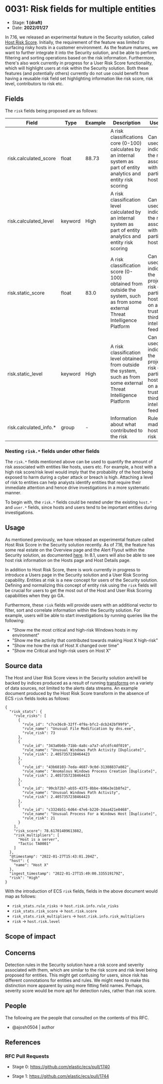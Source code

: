 # 0031: Risk fields for multiple entities

- Stage: **1 (draft)**
- Date: **2022/01/27**

<!--
Stage 0: Provide a high level summary of the premise of these changes. Briefly describe the nature, purpose, and impact of the changes. ~2-5 sentences.
-->
In 7.16, we released an experimental feature in the Security solution, called [Host Risk Score](https://www.elastic.co/guide/en/security/7.17/host-risk-score.html). Initially, the requirement of the feature was limited to surfacing risky hosts in a customer environment. As the feature matures, we want to further integrate it into the Security solution, and be able to perform filtering and sorting operations based on the risk information. Furthermore, there's also work currently in progress for a User Risk Score functionality, which will highlight users at risk within the Security solution. Both these features (and potentially others) currently do not use could benefit from having a reusable risk field set highlighting information like risk score, risk level, contributors to risk etc.

<!--
Stage 1: If the changes include field additions or modifications, please create a folder titled as the RFC number under rfcs/text/. This will be where proposed schema changes as standalone YAML files or extended example mappings and larger source documents will go as the RFC is iterated upon.
-->

<!--
Stage X: Provide a brief explanation of why the proposal is being marked as abandoned. This is useful context for anyone revisiting this proposal or considering similar changes later on.
-->

## Fields

<!--
Stage 1: Describe at a high level how this change affects fields. Include new or updated yml field definitions for all of the essential fields in this draft. While not exhaustive, the fields documented here should be comprehensive enough to deeply evaluate the technical considerations of this change. The goal here is to validate the technical details for all essential fields and to provide a basis for adding experimental field definitions to the schema. Use GitHub code blocks with yml syntax formatting, and add them to the corresponding RFC folder.
-->
The `risk` fields being proposed are as follows:

Field | Type | Example | Description | Use Case
-- | -- | -- | -- | -- 
risk.calculated_score | float | 88.73 | A risk classifications core (0-100) calculates by an internal system as part of entity analytics and entity risk scoring | Can be used to indicate the risk associated with a particular host
risk.calculated_level | keyword | High | A risk classification level calculated by an internal system as part of entity analytics and entity risk scoring | Can be used to indicate the risk associated with a particular host
risk.static_score | float | 83.0 | A risk classification score (0-100) obtained from outside the system, such as from some external Threat Intelligence Platform | Can be used to indicate the projected risk of a particular host based on a trusted third party intelligence feed 
risk.static_level | keyword | High | A risk classification level obtained from outside the system, such as from some external Threat Intelligence Platform | Can be used to indicate the projected risk of a particular host based on a trusted third party intelligence feed
risk.calculated_info.*| group | - | Information about what contributed to the risk | Rules that made a host high-risk

### Nesting `risk.*` fields under other fields
The `risk.*` fields mentioned above can be used to quantify the amount of risk associated with entities like hosts, users etc. For example, a host with a high risk score/risk level would imply that the probability of the host being exposed to harm during a cyber attack or breach is high. Attaching a level of risk to entities can help analysts identify entities that require their immediate attention and hence drive investigations in a more systematic manner.

To begin with, the `risk.*` fields could be nested under the existing `host.*` and `user.*` fields, since hosts and users tend to be important entities during investigations.

<!--
Stage 2: Add or update all remaining field definitions. The list should now be exhaustive. The goal here is to validate the technical details of all remaining fields and to provide a basis for releasing these field definitions as beta in the schema. Use GitHub code blocks with yml syntax formatting, and add them to the corresponding RFC folder.
-->

## Usage

<!--
Stage 1: Describe at a high-level how these field changes will be used in practice. Real world examples are encouraged. The goal here is to understand how people would leverage these fields to gain insights or solve problems. ~1-3 paragraphs.
-->
As mentioned previously, we have released an experimental feature called Host Risk Score in the Security solution recently. As of 7.16, the feature has some real estate on the Overview page and the Alert Flyout within the Security solution, as documented [here](https://www.elastic.co/guide/en/security/8.0/host-risk-score.html). In 8.1, users will also be able to see host risk information on the Hosts page and Host Details page. 

In addition to Host Risk Score, there is work currently in progress to introduce a Users page in the Security solution and a User Risk Scoring capability. Entities at risk is a new concept for users of the Security solution. Defining and normalizing this concept of entity risk using the `risk` fields will be crucial for users to get the most out of the Host and User Risk Scoring capabilities when they go GA.

Furthermore, these `risk` fields will provide users with an additional vector to filter, sort and correlate information within the Security solution. For example, users will be able to start investigations by running queries like the following:
* "Show me the most critical and high-risk Windows hosts in my environment"
* "Show me the activity that contributed towards making Host X high-risk"
* "Show me how the risk of Host X changed over time"
* "Show me Critical and high-risk users on Host X"


## Source data

<!--
Stage 1: Provide a high-level description of example sources of data. This does not yet need to be a concrete example of a source document, but instead can simply describe a potential source (e.g. nginx access log). This will ultimately be fleshed out to include literal source examples in a future stage. The goal here is to identify practical sources for these fields in the real world. ~1-3 sentences or unordered list.
-->
The Host and User Risk Score views in the Security solution are/will be backed by indices produced as a result of running [transforms](https://www.elastic.co/guide/en/elasticsearch/reference/current/put-transform.html) on a variety of data sources, not limited to the alerts data streams. An example document produced by the Host Risk Score transform in the absence of ECS `risk` fields looks as follows:

```
{
  "risk_stats": {
    "rule_risks": [
      {
        "rule_id": "c7ce36c0-32ff-4f9a-bfc2-dcb242bf99f9",
        "rule_name": "Unusual File Modification by dns.exe",
        "rule_risk": 73
      },
      {
        "rule_id": "343a0b6b-71bb-4a8c-a7a7-afcdfc4df019",
        "rule_name": "Unusual Windows Path Activity [Duplicate]",
        "rule_risk": 2.4057357238464423
      },
      {
        "rule_id": "43b68103-7eda-4687-9c0d-31308837a082",
        "rule_name": "Anomalous Windows Process Creation [Duplicate]",
        "rule_risk": 2.4057357238464423
      },
      {
        "rule_id": "99cb72b7-ab55-4375-8bbe-696e3e1b8fe2",
        "rule_name": "Unusual Windows Path Activity",
        "rule_risk": 2.4057357238464423
      },
      {
        "rule_id": "c3324b51-6d64-47e6-b220-2daa421e0468",
        "rule_name": "Unusual Process For a Windows Host [Duplicate]",
        "rule_risk": 21
      }
    ],
    "risk_score": 78.61701409613882,
    "risk_multipliers": [
      "Host is a server",
      "Tactic TA0001"
    ]
  },
  "@timestamp": "2022-01-27T15:43:01.204Z",
  "host": {
    "name": "Host X"
  },
  "ingest_timestamp": "2022-01-27T15:49:00.335519179Z",
  "risk": "High"
}
```

With the introduction of ECS `risk` fields, fields in the above document would map as follows:
* `risk_stats.rule_risks` -> `host.risk.info.rule_risks`
* `risk_stats.risk_score` -> `host.risk.score`
* `risk_stats.risk_multipliers` -> `host.risk.info.risk_multipliers`
* `risk` -> `host.risk.level`
<!--
Stage 2: Included a real world example source document. Ideally this example comes from the source(s) identified in stage 1. If not, it should replace them. The goal here is to validate the utility of these field changes in the context of a real world example. Format with the source name as a ### header and the example document in a GitHub code block with json formatting, or if on the larger side, add them to the corresponding RFC folder.
-->

<!--
Stage 3: Add more real world example source documents so we have at least 2 total, but ideally 3. Format as described in stage 2.
-->

## Scope of impact

<!--
Stage 2: Identifies scope of impact of changes. Are breaking changes required? Should deprecation strategies be adopted? Will significant refactoring be involved? Break the impact down into:
 * Ingestion mechanisms (e.g. beats/logstash)
 * Usage mechanisms (e.g. Kibana applications, detections)
 * ECS project (e.g. docs, tooling)
The goal here is to research and understand the impact of these changes on users in the community and development teams across Elastic. 2-5 sentences each.
-->

## Concerns

<!--
Stage 1: Identify potential concerns, implementation challenges, or complexity. Spend some time on this. Play devil's advocate. Try to identify the sort of non-obvious challenges that tend to surface later. The goal here is to surface risks early, allow everyone the time to work through them, and ultimately document resolution for posterity's sake.
-->
Detection rules in the Security solution have a risk score and severity associated with them, which are similar to the risk score and risk level being proposed for entities. This might get confusing for users, since risk has different connotations for entities and rules. We might need to make this distinction more apparent by using more fitting field names. Perhaps, severity score would be more apt for detection rules, rather than risk score. 

<!--
Stage 2: Document new concerns or resolutions to previously listed concerns. It's not critical that all concerns have resolutions at this point, but it would be helpful if resolutions were taking shape for the most significant concerns.
-->

<!--
Stage 3: Document resolutions for all existing concerns. Any new concerns should be documented along with their resolution. The goal here is to eliminate risk of churn and instability by ensuring all concerns have been addressed.
-->

## People

The following are the people that consulted on the contents of this RFC.

* @ajosh0504 | author

<!--
Who will be or has been consulted on the contents of this RFC? Identify authorship and sponsorship, and optionally identify the nature of involvement of others. Link to GitHub aliases where possible. This list will likely change or grow stage after stage.

e.g.:

* @Yasmina | author
* @Monique | sponsor
* @EunJung | subject matter expert
* @JaneDoe | grammar, spelling, prose
* @Mariana
-->


## References

<!-- Insert any links appropriate to this RFC in this section. -->

### RFC Pull Requests

<!-- An RFC should link to the PRs for each of it stage advancements. -->

* Stage 0: https://github.com/elastic/ecs/pull/1740

* Stage 1: https://github.com/elastic/ecs/pull/1744
